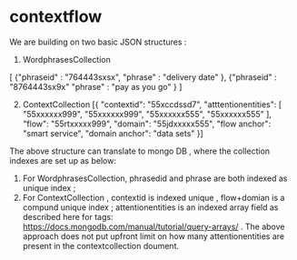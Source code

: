# contextflow

We are building on two basic JSON structures :

1. WordphrasesCollection 

[
{"phraseid" : "764443sxsx",
 "phrase" : "delivery date" 
},
{"phraseid" : "8764443sx9x"
 "phrase" : "pay as you go" 
} 
]

2. ContextCollection  [{
	"contextid": "55xccdssd7",
	"atttentionentities": [
		"55xxxxxx999", "55xxxxxx999", "55xxxxxx555", "55xxxxxx555"
	],
	"flow": "55rtxxxxx999",
	"domain": "55jdxxxxx555",
	"flow anchor": "smart service",
	"domain anchor": "data sets"
}]


The above structure can translate to mongo DB , where the collection indexes are set up as below:

1. For WordphrasesCollection, phrasedid and phrase are both indexed as unique index ; 
2. For ContextCollection , contextid is indexed unique , flow+domian is a compund unique index ; attentionentities is an indexed array field as described here for tags: https://docs.mongodb.com/manual/tutorial/query-arrays/ . The above approach does not put upfront limit on how many attentionentities are present in the contextcollection doument.
